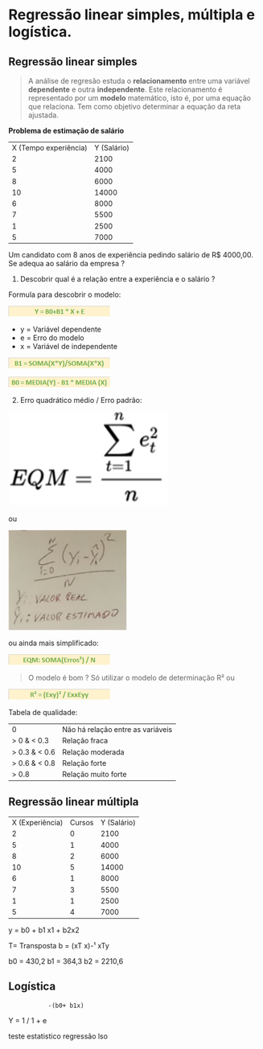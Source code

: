 # Regressão linear simples, múltipla e logística.

## Regressão linear simples


> A análise de regresão estuda o **relacionamento** entre uma variável
> **dependente** e outra **independente**. Este relacionamento é
> representado por um **modelo** matemático, isto é, por uma equação que
> relaciona. Tem como objetivo determinar a equação da reta ajustada.


__Problema de estimação de salário__

<table>
    <tr><td>X (Tempo experiência)</td><td>Y (Salário)</td></tr>
    <tr><td>2</td><td>2100</td></tr>
    <tr><td>5</td><td>4000</td></tr>
    <tr><td>8</td><td>6000</td></tr>
    <tr><td>10</td><td>14000</td></tr>
    <tr><td>6</td><td>8000</td></tr>
    <tr><td>7</td><td>5500</td></tr>
    <tr><td>1</td><td>2500</td></tr>
    <tr><td>5</td><td>7000</td></tr>
</table>

Um candidato com 8 anos de experiência pedindo salário de R$ 4000,00. Se
adequa ao salário da empresa ?

1. Descobrir qual é a relação entre a experiência e o salário ?

Formula para descobrir o modelo:

 ![formula-modelo](images/formula-modelo.png)

- y = Variável dependente
- e = Erro do modelo
- x = Variável de independente

![formula-modelo-b1](images/formula-modelo-b1.png)

![formula-modelo-b0](images/formula-modelo-b0.png)

2. Erro quadrático médio / Erro padrão:

<img src="images/erro-quadratico-medio.png">

ou

<img src="images/erro-quadratico-medio-simplificado.png">

ou ainda mais simplificado:

![erro-quadratico-medio-simplificado-](images/erro-quadratico-medio-simplificado-.png)

> O modelo é bom ?
Só utilizar o modelo de determinação R² ou

![formula-modelo-r](images/formula-modelo-r.png)

Tabela de qualidade:

<table>
    <tr><td>0</td><td>Não há relação entre as variáveis</td>
    <tr><td>> 0 & < 0.3</td><td>Relação fraca</td>
    <tr><td>> 0.3 & < 0.6</td><td>Relação moderada</td>
    <tr><td>> 0.6 & < 0.8</td><td>Relação forte</td>
    <tr><td>> 0.8</td><td>Relação muito forte</td>
</table>


## Regressão linear múltipla

<table>
    <tr><td>X (Experiência)</td><td>Cursos</td><td>Y (Salário)</td></tr>
    <tr><td>2</td><td>0</td><td>2100</td></tr>
    <tr><td>5</td><td>1</td><td>4000</td></tr>
    <tr><td>8</td><td>2</td><td>6000</td></tr>
    <tr><td>10</td><td>5</td><td>14000</td></tr>
    <tr><td>6</td><td>1</td><td>8000</td></tr>
    <tr><td>7</td><td>3</td><td>5500</td></tr>
    <tr><td>1</td><td>1</td><td>2500</td></tr>
    <tr><td>5</td><td>4</td><td>7000</td></tr>
</table>

y = b0 + b1 x1 + b2x2

T= Transposta b = (xT x)-¹ xTy

b0 = 430,2 b1 = 364,3 b2 = 2210,6

## Logística

               -(b0+ b1x)

Y = 1 / 1 + e

teste estatistico regressão lso